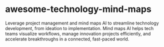 # awesome-technology-mind-maps
Leverage project management and mind maps AI to streamline technology development, from ideation to implementation. Mind maps AI helps tech teams visualize workflows, manage innovation projects efficiently, and accelerate breakthroughs in a connected, fast-paced world.
